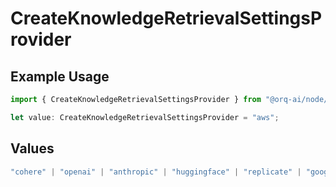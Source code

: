 # CreateKnowledgeRetrievalSettingsProvider

## Example Usage

```typescript
import { CreateKnowledgeRetrievalSettingsProvider } from "@orq-ai/node/models/operations";

let value: CreateKnowledgeRetrievalSettingsProvider = "aws";
```

## Values

```typescript
"cohere" | "openai" | "anthropic" | "huggingface" | "replicate" | "google" | "google-ai" | "azure" | "aws" | "anyscale" | "perplexity" | "groq" | "fal" | "leonardoai" | "nvidia" | "jina" | "togetherai" | "elevenlabs"
```